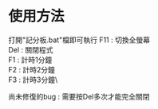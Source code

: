 # 使用方法
打開"記分板.bat"檔即可執行
F11 : 切換全螢幕\
Del : 關閉程式\
F1 : 計時1分鐘\
F2 : 計時2分鐘\
F3 : 計時3分鐘\

尚未修復的bug : 需要按Del多次才能完全關閉